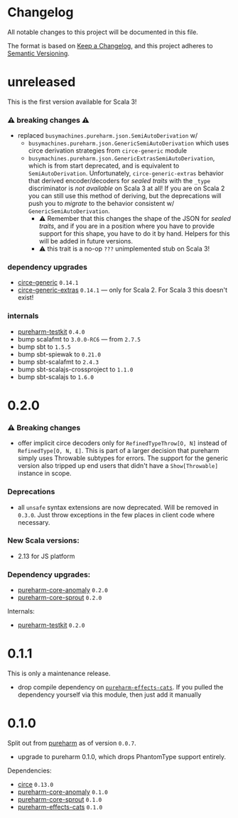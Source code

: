 # Changelog

All notable changes to this project will be documented in this file.

The format is based on [Keep a Changelog](https://keepachangelog.com/en/1.0.0/),
and this project adheres to [Semantic Versioning](https://semver.org/spec/v2.0.0.html).

# unreleased

This is the first version available for Scala 3!

### :warning: breaking changes :warning:
- replaced `busymachines.pureharm.json.SemiAutoDerivation` w/ 
    - `busymachines.pureharm.json.GenericSemiAutoDerivation` which uses circe derivation strategies from `circe-generic` module
    - `busymachines.pureharm.json.GenericExtrasSemiAutoDerivation`, which is from start deprecated, and is equivalent to `SemiAutoDerivation`. Unfortunately, `circe-generic-extras` behavior that derived encoder/decoders for _sealed traits_ with the `_type` discriminator is _not available_ on Scala 3 at all! If you are on Scala 2 you can still use this method of deriving, but the deprecations will push you to _migrate_ to the behavior consistent w/ `GenericSemiAutoDerivation`. 
      - :warning: Remember that this changes the shape of the JSON for _sealed traits_, and if you are in a position where you have to provide support for this shape, you have to do it by hand. Helpers for this will be added in future versions.
      - :warning: this trait is a no-op `???` unimplemented stub on Scala 3!

### dependency upgrades
- [circe-generic](https://github.com/circe/circe/releases) `0.14.1`
- [circe-generic-extras](https://github.com/circe/circe-generic-extras/releases) `0.14.1` — only for Scala 2. For Scala 3 this doesn't exist!

### internals
- [pureharm-testkit](https://github.com/busymachines/pureharm-testkit/releases) `0.4.0`
- bump scalafmt to `3.0.0-RC6` — from `2.7.5`
- bump sbt to `1.5.5`
- bump sbt-spiewak to `0.21.0`
- bump sbt-scalafmt to `2.4.3`
- bump sbt-scalajs-crossproject to `1.1.0`
- bump sbt-scalajs to `1.6.0`

# 0.2.0

### :warning: Breaking changes

- offer implicit circe decoders only for `RefinedTypeThrow[O, N]` instead of `RefinedType[O, N, E]`. This is part of a larger decision that pureharm simply uses Throwable subtypes for errors. The support for the generic version also tripped up end users that didn't have a `Show[Throwable]` instance in scope.

### Deprecations

- all `unsafe` syntax extensions are now deprecated. Will be removed in `0.3.0`. Just throw exceptions in the few places in client code where necessary.

### New Scala versions:

- 2.13 for JS platform

### Dependency upgrades:

- [pureharm-core-anomaly](https://github.com/pureharm-core/releases) `0.2.0`
- [pureharm-core-sprout](https://github.com/busymachines/pureharm-core/releases) `0.2.0`

Internals:

- [pureharm-testkit](https://github.com/busymachines/pureharm-testkit/releases) `0.2.0`

# 0.1.1

This is only a maintenance release.

- drop compile dependency on [`pureharm-effects-cats`](https://github.com/busymachines/pureharm-effects-cats/releases).
  If you pulled the dependency yourself via this module, then just add it manually

# 0.1.0

Split out from [pureharm](https://github.com/busymachines/pureharm) as of version `0.0.7`.

- upgrade to pureharm 0.1.0, which drops PhantomType support entirely.

Dependencies:

- [circe](https://github.com/circe/circe) `0.13.0`
- [pureharm-core-anomaly](https://github.com/pureharm-core/releases) `0.1.0`
- [pureharm-core-sprout](https://github.com/busymachines/pureharm-core/releases) `0.1.0`
- [pureharm-effects-cats](https://github.com/busymachines/pureharm-effects-cats/releases) `0.1.0`
